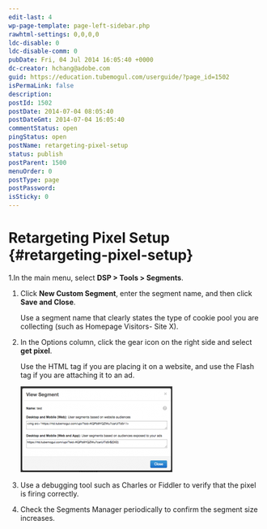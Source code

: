 ```yaml
---
edit-last: 4
wp-page-template: page-left-sidebar.php
rawhtml-settings: 0,0,0,0
ldc-disable: 0
ldc-disable-comm: 0
pubDate: Fri, 04 Jul 2014 16:05:40 +0000
dc-creator: hchang@adobe.com
guid: https://education.tubemogul.com/userguide/?page_id=1502
isPermaLink: false
description: 
postId: 1502
postDate: 2014-07-04 08:05:40
postDateGmt: 2014-07-04 16:05:40
commentStatus: open
pingStatus: open
postName: retargeting-pixel-setup
status: publish
postParent: 1500
menuOrder: 0
postType: page
postPassword: 
isSticky: 0
---
```


# Retargeting Pixel Setup {#retargeting-pixel-setup}

1.In the main menu, select **DSP > Tools > Segments**.

1. Click **New Custom Segment**, enter the segment name, and then click **Save and Close**.

   Use a segment name that clearly states the type of cookie pool you are collecting (such as Homepage Visitors- Site X).
  
1. In the Options column, click the gear icon on the right side and select **get pixel**.

   Use the HTML tag if you are placing it on a website, and use the Flash tag if you are attaching it to an ad.
  
   ![segment](assets/segment-300x169.png)
  
1. Use a debugging tool such as Charles or Fiddler to verify that the pixel is firing correctly.
  
1. Check the Segments Manager periodically to confirm the segment size increases.
